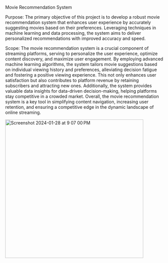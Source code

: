 Movie Recommendation System

Purpose:
The primary objective of this project is to develop a robust movie recommendation system that enhances user experience by accurately suggesting movies
based on their preferences. Leveraging techniques in machine learning and data
processing, the system aims to deliver personalized recommendations with improved accuracy and speed.

Scope:
The movie recommendation system is a crucial component of streaming platforms, serving to personalize the user experience, optimize content discovery,
and maximize user engagement. By employing advanced machine learning algorithms, the system tailors movie suggestions based on individual viewing history and preferences, alleviating decision fatigue and fostering a positive viewing experience. This not only enhances user satisfaction but also contributes to
platform revenue by retaining subscribers and attracting new ones. Additionally, the system provides valuable data insights for data-driven decision-making,
helping platforms stay competitive in a crowded market. Overall, the movie recommendation system is a key tool in simplifying content navigation, increasing
user retention, and ensuring a competitive edge in the dynamic landscape of online streaming.


<img width="440" alt="Screenshot 2024-01-28 at 9 07 00 PM" src="https://github.com/ghanashyam-r/Movie-Recommendation-System/assets/138144872/44f252b2-b261-4c33-b429-0c2c3b749bca">


